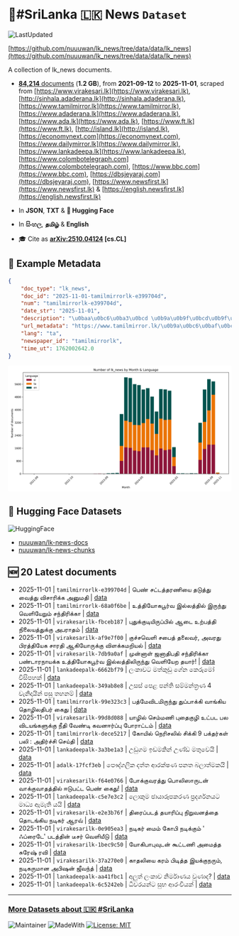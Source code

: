 # 📄#SriLanka 🇱🇰 News `Dataset`

![LastUpdated](https://img.shields.io/badge/last_updated-2025--11--01_19:17:31-green)

[https://github.com/nuuuwan/lk_news/tree/data/data/lk_news](https://github.com/nuuuwan/lk_news/tree/data/data/lk_news)

A collection of lk_news documents.

- [**84,214** documents](https://github.com/nuuuwan/lk_news/tree/data/data/lk_news) (**1.2 GB**), from **2021-09-12** to **2025-11-01**, scraped from [https://www.virakesari.lk](https://www.virakesari.lk), [http://sinhala.adaderana.lk](http://sinhala.adaderana.lk), [https://www.tamilmirror.lk](https://www.tamilmirror.lk), [https://www.adaderana.lk](https://www.adaderana.lk), [https://www.ada.lk](https://www.ada.lk), [https://www.ft.lk](https://www.ft.lk), [http://island.lk](http://island.lk), [https://economynext.com](https://economynext.com), [https://www.dailymirror.lk](https://www.dailymirror.lk), [https://www.lankadeepa.lk](https://www.lankadeepa.lk), [https://www.colombotelegraph.com](https://www.colombotelegraph.com), [https://www.bbc.com](https://www.bbc.com), [https://dbsjeyaraj.com](https://dbsjeyaraj.com), [https://www.newsfirst.lk](https://www.newsfirst.lk) & [https://english.newsfirst.lk](https://english.newsfirst.lk)

- In **JSON**, **TXT** & **🤗 Hugging Face**

- In **සිංහල**, **தமிழ்** & **English**

- 🎓 Cite as **[arXiv:2510.04124](https://arxiv.org/abs/2510.04124) [cs.CL]**

## 📝 Example Metadata

```json
{
    "doc_type": "lk_news",
    "doc_id": "2025-11-01-tamilmirrorlk-e399704d",
    "num": "tamilmirrorlk-e399704d",
    "date_str": "2025-11-01",
    "description": "\u0baa\u0bc6\u0ba3\u0bcd \u0b9a\u0b9f\u0bcd\u0b9f\u0ba4\u0bcd\u0ba4\u0bb0\u0ba3\u0bbf\u0baf\u0bc8 \u0ba4\u0b9f\u0bc1\u0ba4\u0bcd\u0ba4\u0bc1 \u0bb5\u0bc8\u0ba4\u0bcd\u0ba4\u0bc1 \u0bb5\u0bbf\u0b9a\u0bbe\u0bb0\u0bbf\u0b95\u0bcd\u0b95 \u0b85\u0ba9\u0bc1\u0bae\u0ba4\u0bbf",
    "url_metadata": "https://www.tamilmirror.lk/\u0b9a\u0bc6\u0baf\u0bcd\u0ba4\u0bbf\u0b95\u0bb3\u0bcd/\u0baa\u0bc6\u0ba3\u0bcd-\u0b9a\u0b9f\u0bcd\u0b9f\u0ba4\u0bcd\u0ba4\u0bb0\u0ba3\u0bbf\u0baf\u0bc8-\u0ba4\u0b9f\u0bc1\u0ba4\u0bcd\u0ba4\u0bc1-\u0bb5\u0bc8\u0ba4\u0bcd\u0ba4\u0bc1-\u0bb5\u0bbf\u0b9a\u0bbe\u0bb0\u0bbf\u0b95\u0bcd\u0b95-\u0b85\u0ba9\u0bc1\u0bae\u0ba4\u0bbf/175-367169",
    "lang": "ta",
    "newspaper_id": "tamilmirrorlk",
    "time_ut": 1762002642.0
}
```

![Chart](https://raw.githubusercontent.com/nuuuwan/lk_news/refs/heads/data/data/lk_news/docs_by_month_and_lang.png)

## 🤗 Hugging Face Datasets

![HuggingFace](https://img.shields.io/badge/-HuggingFace-FDEE21?style=for-the-badge&logo=HuggingFace)

- [nuuuwan/lk-news-docs](https://huggingface.co/datasets/nuuuwan/lk-news-docs)
- [nuuuwan/lk-news-chunks](https://huggingface.co/datasets/nuuuwan/lk-news-chunks)

## 🆕 20 Latest documents

- 2025-11-01 | `tamilmirrorlk-e399704d` | பெண் சட்டத்தரணியை தடுத்து வைத்து விசாரிக்க அனுமதி | [data](https://github.com/nuuuwan/lk_news/tree/data/data/lk_news/2020s/2025/2025-11-01-tamilmirrorlk-e399704d)
- 2025-11-01 | `tamilmirrorlk-68a0f6be` | உத்தியோகபூர்வ இல்லத்தில் இருந்து வெளியேறும் சந்திரிக்கா | [data](https://github.com/nuuuwan/lk_news/tree/data/data/lk_news/2020s/2025/2025-11-01-tamilmirrorlk-68a0f6be)
- 2025-11-01 | `virakesarilk-fbceb187` | புதுக்குடியிருப்பில்  ஆடை உற்பத்தி நிலையத்துக்கு  அபராதம் | [data](https://github.com/nuuuwan/lk_news/tree/data/data/lk_news/2020s/2025/2025-11-01-virakesarilk-fbceb187)
- 2025-11-01 | `virakesarilk-af9e7f00` | குச்சவெளி சபைத் தலைவர், அவரது பிரத்தியேக சாரதி ஆகியோருக்கு விளக்கமறியல் | [data](https://github.com/nuuuwan/lk_news/tree/data/data/lk_news/2020s/2025/2025-11-01-virakesarilk-af9e7f00)
- 2025-11-01 | `virakesarilk-7db9a0af` | முன்னாள் ஜனாதிபதி சந்திரிக்கா பண்டாரநாயக்க உத்தியோகபூர்வ இல்லத்திலிருந்து வெளியேற தயார்! | [data](https://github.com/nuuuwan/lk_news/tree/data/data/lk_news/2020s/2025/2025-11-01-virakesarilk-7db9a0af)
- 2025-11-01 | `lankadeepalk-6662bf79` | ලංකාවට මත්කුඩු ගේන කෙරුමෝ විසිපහක් | [data](https://github.com/nuuuwan/lk_news/tree/data/data/lk_news/2020s/2025/2025-11-01-lankadeepalk-6662bf79)
- 2025-11-01 | `lankadeepalk-349ab8e8` | උසස් පෙළ පන්ති සම්මන්ත්‍රණ 4 වැනිදායින්  පසු  තහනම් | [data](https://github.com/nuuuwan/lk_news/tree/data/data/lk_news/2020s/2025/2025-11-01-lankadeepalk-349ab8e8)
- 2025-11-01 | `tamilmirrorlk-99e323c3` | பத்மேவிடமிருந்து துப்பாக்கி வாங்கிய தொழிலதிபர் கைது | [data](https://github.com/nuuuwan/lk_news/tree/data/data/lk_news/2020s/2025/2025-11-01-tamilmirrorlk-99e323c3)
- 2025-11-01 | `virakesarilk-99d8d088` | யாழில் செம்மணி புதைகுழி உட்பட பல விடயங்களுக்கு நீதி வேண்டி கவனஈர்ப்பு போராட்டம் | [data](https://github.com/nuuuwan/lk_news/tree/data/data/lk_news/2020s/2025/2025-11-01-virakesarilk-99d8d088)
- 2025-11-01 | `tamilmirrorlk-dece5217` | கோயில் நெரிசலில் சிக்கி 9 பக்தர்கள் பலி : அதிர்ச்சி செய்தி | [data](https://github.com/nuuuwan/lk_news/tree/data/data/lk_news/2020s/2025/2025-11-01-tamilmirrorlk-dece5217)
- 2025-11-01 | `lankadeepalk-3a3be1a3` | උඩුගම ඉඩමකින් උණ්ඩ මතුවෙයි | [data](https://github.com/nuuuwan/lk_news/tree/data/data/lk_news/2020s/2025/2025-11-01-lankadeepalk-3a3be1a3)
- 2025-11-01 | `adalk-17fcf3eb` | පෞද්ගලික දත්ත ආරක්ෂණ පනත බලාත්මකයි | [data](https://github.com/nuuuwan/lk_news/tree/data/data/lk_news/2020s/2025/2025-11-01-adalk-17fcf3eb)
- 2025-11-01 | `virakesarilk-f64e0766` | போக்குவரத்து பொலிஸாருடன் வாக்குவாதத்தில் ஈடுபட்ட பெண் கைது! | [data](https://github.com/nuuuwan/lk_news/tree/data/data/lk_news/2020s/2025/2025-11-01-virakesarilk-f64e0766)
- 2025-11-01 | `lankadeepalk-c5e7e3c2` | ලොකුම ඡායාරූපකරණ ප්‍රදර්ශනයට මාධ්‍ය ඇමැති යයි | [data](https://github.com/nuuuwan/lk_news/tree/data/data/lk_news/2020s/2025/2025-11-01-lankadeepalk-c5e7e3c2)
- 2025-11-01 | `virakesarilk-e2e3b76f` | திரைப்படத் தயாரிப்பு நிறுவனத்தை தொடங்கிய நடிகர் ஆரவ் | [data](https://github.com/nuuuwan/lk_news/tree/data/data/lk_news/2020s/2025/2025-11-01-virakesarilk-e2e3b76f)
- 2025-11-01 | `virakesarilk-0e905ea3` | நடிகர் மைம் கோபி நடிக்கும் ' ஃப்ரைடே' படத்தின் டீசர் வெளியீடு | [data](https://github.com/nuuuwan/lk_news/tree/data/data/lk_news/2020s/2025/2025-11-01-virakesarilk-0e905ea3)
- 2025-11-01 | `virakesarilk-1bec9c50` | யோகிபாபுவுடன் கூட்டணி அமைத்த சுரேஷ் ரவி | [data](https://github.com/nuuuwan/lk_news/tree/data/data/lk_news/2020s/2025/2025-11-01-virakesarilk-1bec9c50)
- 2025-11-01 | `virakesarilk-37a270e0` | காதலியை கரம் பிடித்த இயக்குநரும், நடிகருமான அபிஷன் ஜீவந்த் | [data](https://github.com/nuuuwan/lk_news/tree/data/data/lk_news/2020s/2025/2025-11-01-virakesarilk-37a270e0)
- 2025-11-01 | `lankadeepalk-aa41fbc1` | අලුත් ලංකාව නිර්මාණය වුණාද? | [data](https://github.com/nuuuwan/lk_news/tree/data/data/lk_news/2020s/2025/2025-11-01-lankadeepalk-aa41fbc1)
- 2025-11-01 | `lankadeepalk-6c5242eb` | ධීවරයන්ට සුභ ආරංචියක් | [data](https://github.com/nuuuwan/lk_news/tree/data/data/lk_news/2020s/2025/2025-11-01-lankadeepalk-6c5242eb)

---

### [More Datasets about 🇱🇰 #SriLanka](https://github.com/nuuuwan/lk_datasets)

![Maintainer](https://img.shields.io/badge/maintainer-nuuuwan-red)
![MadeWith](https://img.shields.io/badge/made_with-python-blue)
[![License: MIT](https://img.shields.io/badge/License-MIT-yellow.svg)](https://opensource.org/licenses/MIT)

